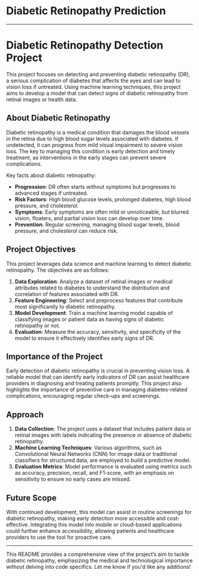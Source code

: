# Diabetic Retinopathy Prediction 
---

# Diabetic Retinopathy Detection Project

This project focuses on detecting and preventing diabetic retinopathy (DR), a serious complication of diabetes that affects the eyes and can lead to vision loss if untreated. Using machine learning techniques, this project aims to develop a model that can detect signs of diabetic retinopathy from retinal images or health data.

## About Diabetic Retinopathy

Diabetic retinopathy is a medical condition that damages the blood vessels in the retina due to high blood sugar levels associated with diabetes. If undetected, it can progress from mild visual impairment to severe vision loss. The key to managing this condition is early detection and timely treatment, as interventions in the early stages can prevent severe complications.

Key facts about diabetic retinopathy:
- **Progression**: DR often starts without symptoms but progresses to advanced stages if untreated.
- **Risk Factors**: High blood glucose levels, prolonged diabetes, high blood pressure, and cholesterol.
- **Symptoms**: Early symptoms are often mild or unnoticeable, but blurred vision, floaters, and partial vision loss can develop over time.
- **Prevention**: Regular screening, managing blood sugar levels, blood pressure, and cholesterol can reduce risk.

## Project Objectives

This project leverages data science and machine learning to detect diabetic retinopathy. The objectives are as follows:
1. **Data Exploration**: Analyze a dataset of retinal images or medical attributes related to diabetes to understand the distribution and correlation of features associated with DR.
2. **Feature Engineering**: Select and preprocess features that contribute most significantly to diabetic retinopathy.
3. **Model Development**: Train a machine learning model capable of classifying images or patient data as having signs of diabetic retinopathy or not.
4. **Evaluation**: Measure the accuracy, sensitivity, and specificity of the model to ensure it effectively identifies early signs of DR.

## Importance of the Project

Early detection of diabetic retinopathy is crucial in preventing vision loss. A reliable model that can identify early indicators of DR can assist healthcare providers in diagnosing and treating patients promptly. This project also highlights the importance of preventive care in managing diabetes-related complications, encouraging regular check-ups and screenings.

## Approach

1. **Data Collection**: The project uses a dataset that includes patient data or retinal images with labels indicating the presence or absence of diabetic retinopathy.
2. **Machine Learning Techniques**: Various algorithms, such as Convolutional Neural Networks (CNN) for image data or traditional classifiers for structured data, are employed to build a predictive model.
3. **Evaluation Metrics**: Model performance is evaluated using metrics such as accuracy, precision, recall, and F1-score, with an emphasis on sensitivity to ensure no early cases are missed.

## Future Scope

With continued development, this model can assist in routine screenings for diabetic retinopathy, making early detection more accessible and cost-effective. Integrating this model into mobile or cloud-based applications could further enhance accessibility, allowing patients and healthcare providers to use the tool for proactive care.

---

This README provides a comprehensive view of the project’s aim to tackle diabetic retinopathy, emphasizing the medical and technological importance without delving into code specifics. Let me know if you'd like any additions!
